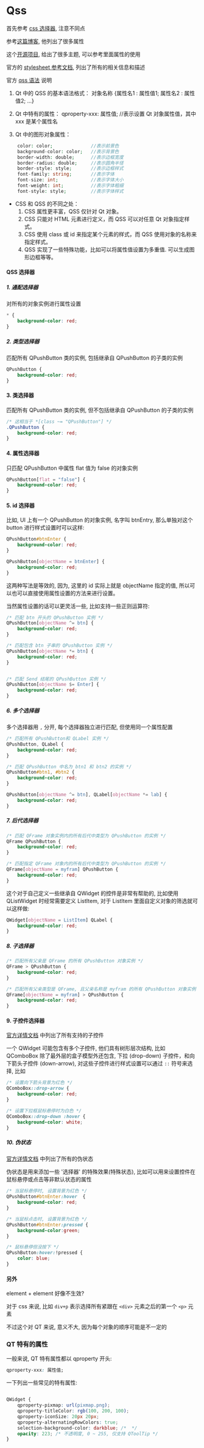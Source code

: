 
# Qss

首先参考 [css 选择器](https://www.runoob.com/cssref/css-selectors.html), 注意不同点 

参考[这篇博客](https://www.cnblogs.com/bclshuai/p/9809679.html), 他列出了很多属性

这个[开源项目](https://github.com/mumble-voip/mumble-theme), 给出了很多主题, 可以参考里面属性的使用

官方的 [stylesheet 参考文档](https://doc.qt.io/qt-5/stylesheet-reference.html), 列出了所有的相关信息和描述

官方 [qss 语法](https://doc.qt.io/qt-5/stylesheet-syntax.html) 说明

1. Qt 中的 QSS 的基本语法格式：
    对象名称 {属性名1 : 属性值1; 属性名2 : 属性值2; ...}

2. Qt 中特有的属性：
    qproperty-xxx: 属性值;      //表示设置 Qt 对象属性值，其中 xxx 是某个属性名

3. Qt 中的图形对象属性：

```php
    color: color;              //表示前景色
    background-color: color;   //表示背景色
    border-width: double;      //表示边框宽度
    border-radius: double;     //表示圆角半径
    border-style: style;       //表示边框样式
    font-family: string;       //表示字体
    font-size: int;            //表示字体大小
    font-weight: int;          //表示字体粗细
    font-style: style;         //表示字体样式
```

* CSS 和 QSS 的不同之处：
  1. CSS 属性更丰富，QSS 仅针对 Qt 对象。
  2. CSS 只能对 HTML 元素进行定义，而 QSS 可以对任意 Qt 对象指定样式。
  3. CSS 使用 class 或 id 来指定某个元素的样式，而 QSS 使用对象的名称来指定样式。
  4. QSS 实现了一些特殊功能，比如可以将属性值设置为多重值. 可以生成图形边框等等。


#### QSS 选择器
  
##### 1. 通配选择器

对所有的对象实例进行属性设置

```css
* {
    background-color: red;
}
```

##### 2. 类型选择器

匹配所有 QPushButton 类的实例, 包括继承自 QPushButton 的子类的实例

```css
QPushButton {
    background-color: red;
}
```

#### 3. 类选择器

匹配所有 QPushButton 类的实例, 但不包括继承自 QPushButton 的子类的实例

```css
/* 这相当于 *[class ~= "QPushButton"] */
.QPushButton {
    background-color: red;
}
```

#### 4. 属性选择器

只匹配 QPushButton 中属性 flat 值为 false 的对象实例

```css
QPushButton[flat = "false"] {
    background-color: red;
}
```
#### 5. id 选择器

比如, UI 上有一个 QPushButton 的对象实例, 名字叫 btnEntry, 那么单独对这个 button 进行样式设置时可以这样:

```css
QPushButton#btnEnter {
    background-color: red;
}

QPushButton[objectName = btnEnter] {
    background-color: red;
}
```

这两种写法是等效的, 因为, 这里的 id 实际上就是 objectName 指定的值, 所以可以也可以直接使用属性设置的方法来进行设置。

当然属性设置的话可以更灵活一些, 比如支持一些正则运算符:

```css
/* 匹配 btn 开头的 QPushButton 实例 */
QPushButton[objectName ^= btn] {
    background-color: red;
}

/* 匹配包含 btn 子串的 QPushButton 实例 */
QPushButton[objectName *= btn] {
    background-color: red;
}


/* 匹配 Send 结尾的 QPushButton 实例 */
QPushButton[objectName $= Enter] {
    background-color: red;
}
```


##### 6. 多个选择器

多个选择器用 `,` 分开, 每个选择器独立进行匹配, 但使用同一个属性配置

```css
/* 匹配所有 QPushButton和 QLabel 实例 */
QPushButton, QLabel {
    background-color: red;
}

/* 匹配 QPushButton 中名为 btn1 和 btn2 的实例 */
QPushButton#btn1, #btn2 {
    background-color: red;
}

QPushButton[objectName ^= btn], QLabel[objectName *= lab] {
    background-color: red;
}
```

##### 7. 后代选择器

```css
/* 匹配 QFrame 对象实例内的所有后代中类型为 QPushButton 的实例 */
QFrame QPushButton {
    background-color: red;
}

/* 匹配指定 QFrame 对象内的所有后代中类型为 QPushButton 的实例 */
QFrame[objectName = myfram] QPushButton {
    background-color: red;
}
```

这个对于自己定义一些继承自 QWidget 的控件是非常有帮助的, 比如使用 QListWidget 时经常需要定义 ListItem, 对于 ListItem 里面自定义对象的筛选就可以这样做:

```css
QWidget[objectName = ListItem] QLabel {
    background-color: red;
}
```

##### 8. 子选择器

```css
/* 匹配所有父亲是 QFrame 的所有 QPushButton 对象实例 */
QFrame > QPushButton {
    background-color: red;
}

/* 匹配所有父亲类型是 QFrame, 且父亲名称是 myfram 的所有 QPushButton 对象实例 */
QFrame[objectName = myfram] > QPushButton {
    background-color: red;
}
```

#### 9. 子控件选择器

[官方详情文档](https://doc.qt.io/qt-5/stylesheet-reference.html#list-of-sub-controls) 中列出了所有支持的子控件

一个 QWidget 可能包含有多个子控件, 他们具有树形层次结构, 比如 QComboBox 除了最外层的盒子模型外还包含, 下拉 (drop-down) 子控件，和向下箭头子控件 (down-arrow), 对这些子控件进行样式设置可以通过 `::` 符号来选择, 比如

```css
/* 设置向下箭头背景为红色 */
QComboBox::drop-arrow {
    background-color: red;
}

/* 设置下拉框鼠标悬停时为白色 */
QComboBox::drop-down :hover {
    background-color: white;
}
```

##### 10. 伪状态

[官方详情文档](https://doc.qt.io/qt-5/stylesheet-reference.html#list-of-pseudo-states) 中列出了所有的伪状态

伪状态是用来添加一些 '选择器' 的特殊效果(特殊状态), 比如可以用来设置控件在鼠标悬停或点击等非默认状态的属性

```css
/* 当鼠标悬停时, 设置背景为红色 */
QPushButton#btnEnter:hover  {
    background-color: red;
}

/* 当鼠标点击时, 设置背景为红色 */
QPushButton#btnEnter:pressed {
    background-color:green;
}

/* 鼠标悬停但没按下 */
QPushButton:hover:!pressed { 
    color: blue; 
}
```

#### 另外

element + element 好像不生效? 

对于 css 来说, 比如 `div+p` 表示选择所有紧跟在 `<div>` 元素之后的第一个 `<p>` 元素

不过这个对 QT 来说, 意义不大, 因为每个对象的顺序可能是不一定的

### QT 特有的属性

一般来说, QT 特有属性都以 qproperty 开头:

```css
qproperty-xxx: 属性值; 
```

一下列出一些常见的特有属性:

```css

QWidget {
    qproperty-pixmap: url(pixmap.png);
    qproperty-titleColor: rgb(100, 200, 100);
    qproperty-iconSize: 20px 20px;
    qproperty-alternatingRowColors: true;
    selection-background-color: darkblue; /*  */
    opacity: 223; /* 不透明度, 0 ~ 255, 仅支持 QToolTip */
}
```


